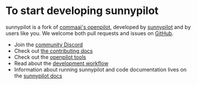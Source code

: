# To start developing sunnypilot

sunnypilot is a fork of [commaai's openpilot](https://github.com/commaai/openpilot), developed by [sunnypilot](https://sunnypilot.ai) and by users like you. 
We welcome both pull requests and issues on [GitHub](http://github.com/sunnypilot/sunnypilot).

* Join the [community Discord](https://discord.sunnypilot.ai)
* Check out [the contributing docs](../community/CONTRIBUTING.md)
* Check out the [openpilot tools](https://github.com/sunnypilot/sunnypilot/tree/master/tools)
* Read about the [development workflow](../community/WORKFLOW.md)
* Information about running sunnypilot and code documentation lives on the [sunnypilot docs](https://docs.sunnypilot.ai)
